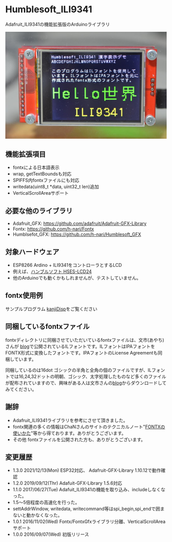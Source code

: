 # Humblesoft_ILI9341

Adafruit_ILI9341の機能拡張版のArduinoライブラリ

<div align="center"><img src="https://github.com/h-nari/Humblesoft_ILI9341/blob/master/img/160907a0.jpg?raw=true" width="512"></div>

## 機能拡張項目

* fontxによる日本語表示
 * wrap, getTextBoundsも対応
 * SPIFFS内fontxファイルにも対応
* writedata(uint8_t *data, uint32_t len)追加
* VerticalScrollAreaサポート

## 必要な他のライブラリ

* Adafruit_GFX:  https://github.com/adafruit/Adafruit-GFX-Library
* Fontx:  https://github.com/h-nari/Fontx
* Humblsefot_GFX: https://github.com/h-nari/Humblesoft_GFX

## 対象ハードウェア

* ESP8266 Ardino + ILI9341をコントローラとするLCD
 * 例えば、[ハンブルソフト HSES-LCD24](http://www.humblesoft.com/products/HSES-LCD24/ "HSES-LCD24/ 製品情報/ ハンブルソフト")
* 他のArduinoでも動くかもしれませんが、テストしていません。

## fontx使用例

サンプルプログラム
[kanjiDisp](https://github.com/h-nari/Humblesoft_ILI9341/blob/master/examples/kanjiDisp/kanjiDisp.ino "kanjiDisp.ino")をご覧ください

##  同梱しているfontxファイル

fontxディレクトリに同梱させていただいているfontxファイルは、文市(あやち)さんが [blog](http://ayati.cocolog-nifty.com/blog/2012/08/ipalx322416-64a.html "blog")で公開されているILフォントです。ILフォントはIPAフォントをFONTX形式に変換したフォントです。IPAフォントのLicense Agreementも同梱しています。

同梱しているのは16dot ゴシックの半角と全角の個のファイルですが、ILフォントでは16,24,32ドットの明朝、ゴシック、太字処理したものなど多くのファイルが配布されていますので、興味がある人は文市さんの[blog](http://ayati.cocolog-nifty.com/blog/2012/08/ipalx322416-64a.html"blog")からダウンロードしてみてください。

## 謝辞

- Adafruit_ILI9341ライブラリを参考にさせて頂きました。
- fontx関連の多くの情報はChaNさんのサイトのテクニカルノート"[FONTXの使いかた](http://elm-chan.org/docs/dosv/fontx.html "FONTXの使いかた")"等から得ております。ありがとうございます。
- その他 fontxファイルを公開された方も、ありがとうございます。

## 変更履歴

* 1.3.0 2021/12/13(Mon) ESP32対応、 Adafruit-GFX-Library 1.10.12で動作確認
* 1.2.0 2019/09/12(Thr) Adafuit-GFX-Library 1.5.6対応
* 1.1.0 2017/06/27(Tue) Adafuit_ILI9341の機能を取り込み、includeしなくなった。
 * 1.5～5倍程度の高速化を行った。
 * settAddrWindow, writedata, writecommand等はspi_begin,spi_endで囲まないと動かなくなった。
* 1.0.1 2016/11/02(Wed) Fontx/FontxGfxライブラリ分離、VerticalScrollAreaサポート
* 1.0.0 2016/09/07(Wed) 初版リリース
